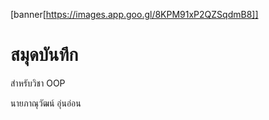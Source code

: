 [banner[https://images.app.goo.gl/8KPM91xP2QZSqdmB8]]
# สมุดบันทึก

สำหรับวิชา OOP

นายภาณุวัฒน์ อุ่นอ่อน
